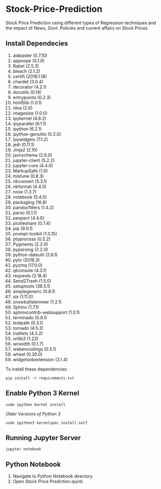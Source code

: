 # Stock-Price-Prediction
Stock Price Prediction using different types of Regression techniques and the impact of News, Govt. Policies and current affairs on Stock Prices.

## Install Dependecies
1. alabaster (0.7.10)
1. appnope (0.1.0)
1. Babel (2.5.3)
1. bleach (2.1.2)
1. certifi (2018.1.18)
1. chardet (3.0.4)
1. decorator (4.2.1)
1. docutils (0.14)
1. entrypoints (0.2.3)
1. html5lib (1.0.1)
1. idna (2.6)
1. imagesize (1.0.0)
1. ipykernel (4.8.2)
1. ipyparallel (6.1.1)
1. ipython (6.2.1)
1. ipython-genutils (0.2.0)
1. ipywidgets (7.1.2)
1. jedi (0.11.1)
1. Jinja2 (2.10)
1. jsonschema (2.6.0)
1. jupyter-client (5.2.2)
1. jupyter-core (4.4.0)
1. MarkupSafe (1.0)
1. mistune (0.8.3)
1. nbconvert (5.3.1)
1. nbformat (4.4.0)
1. nose (1.3.7)
1. notebook (5.4.0)
1. packaging (16.8)
1. pandocfilters (1.4.2)
1. parso (0.1.1)
1. pexpect (4.4.0)
1. pickleshare (0.7.4)
1. pip (9.0.1)
1. prompt-toolkit (1.0.15)
1. ptyprocess (0.5.2)
1. Pygments (2.2.0)
1. pyparsing (2.2.0)
1. python-dateutil (2.6.1)
1. pytz (2018.3)
1. pyzmq (17.0.0)
1. qtconsole (4.3.1)
1. requests (2.18.4)
1. Send2Trash (1.5.0)
1. setuptools (38.5.1)
1. simplegeneric (0.8.1)
1. six (1.11.0)
1. snowballstemmer (1.2.1)
1. Sphinx (1.7.1)
1. sphinxcontrib-websupport (1.0.1)
1. terminado (0.8.1)
1. testpath (0.3.1)
1. tornado (4.5.3)
1. traitlets (4.3.2)
1. urllib3 (1.22)
1. wcwidth (0.1.7)
1. webencodings (0.5.1)
1. wheel (0.30.0)
1. widgetsnbextension (3.1.4)

To install these dependencies:
```
pip install -r requirements.txt
```

## Enable Python 3 Kernel
```
sudo ipython kernel install
```
*Older Versions of Python 3*
```
sudo ipython3 kernelspec install-self
```

## Running Jupyter Server

```
jupyter notebook
```

## Python Notebook

1. Navigate to Python Notebook directory
1. Open Stock Price Prediction.ipynb
